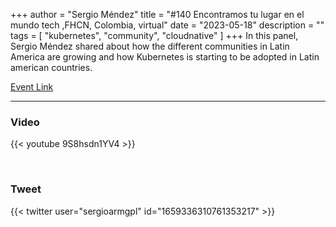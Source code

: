 +++
author = "Sergio Méndez"
title = "#140 Encontramos tu lugar en el mundo tech ,FHCN, Colombia, virtual"
date = "2023-05-18"
description = ""
tags = [
    "kubernetes",
    "community",
    "cloudnative"
]
+++
In this panel, Sergio Méndez shared about how the different communities in Latin America are growing and how Kubernetes is starting to be adopted in Latin american countries.

[Event Link](https://www.linkedin.com/feed/update/urn:li:activity:7065415822353031168/)
<!--more-->
---
### Video

{{< youtube 9S8hsdn1YV4 >}}

<br>

### Tweet

{{< twitter user="sergioarmgpl" id="1659336310761353217" >}}